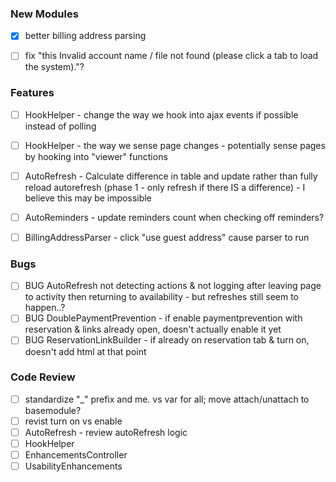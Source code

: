 ### New Modules
- [X] better billing address parsing
- [ ] fix "this Invalid account name / file not found (please click a tab to load the system)."?


### Features
- [ ] HookHelper - change the way we hook into ajax events if possible instead of polling
- [ ] HookHelper - the way we sense page changes - potentially sense pages by hooking into "viewer" functions
- [ ] AutoRefresh - Calculate difference in table and update rather than fully reload autorefresh (phase 1 - only refresh if there IS a difference) - I believe this may be impossible
- [ ] AutoReminders - update reminders count when checking off reminders?
- [ ] BillingAddressParser - click "use guest address" cause parser to run

 
### Bugs
- [ ] BUG AutoRefresh not detecting actions & not logging after leaving page to activity then returning to availability - but refreshes still seem to happen..?
- [ ] BUG DoublePaymentPrevention - if enable paymentprevention with reservation & links already open, doesn't actually enable it yet	
- [ ] BUG ReservationLinkBuilder - if already on reservation tab & turn on, doesn't add html at that point
 
### Code Review
- [ ] standardize "_" prefix and me. vs var for all; move attach/unattach to basemodule?
- [ ] revist turn on vs enable
- [ ] AutoRefresh - review autoRefresh logic
- [ ] HookHelper
- [ ] EnhancementsController
- [ ] UsabilityEnhancements
